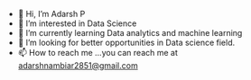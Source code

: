- 👋 Hi, I’m Adarsh P
- 👀 I’m interested in Data Science
- 🌱 I’m currently learning Data analytics and machine learning
- 💞️ I’m looking for better opportunities in Data science field.
- 📫 How to reach me ...you can reach me at adarshnambiar2851@gmail.com

<!---
adarsh281995/adarsh281995 is a ✨ special ✨ repository because its `README.md` (this file) appears on your GitHub profile.
You can click the Preview link to take a look at your changes.
--->

